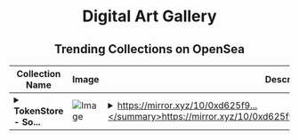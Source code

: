 <div align="center">

# Digital Art Gallery

## Trending Collections on OpenSea

| Collection Name                       | Image                                                                                     | Description                       | OpenSea Link                                                                                          |
|---------------------------------------|-------------------------------------------------------------------------------------------|-----------------------------------|--------------------------------------------------------------------------------------------------------|
| **<details><summary>TokenStore - So...</summary>TokenStore - Solving the ERC-20 Bridging for Rollups</details>** | ![Image](https://i.seadn.io/s/raw/files/44d7f9ae975fb6879fa9cf6174de173a.png?w=500&auto=format?w=200&auto=format) | <details><summary>https://mirror.xyz/10/0xd625f9...</summary>https://mirror.xyz/10/0xd625f9abc9f6ea1d4efeddeaa25fecd3095a3a04</details> | <details><summary>Link</summary>[TokenStore - Solving the ERC-20 Bridging for Rollups](https://opensea.io/collection/tokenstore-solving-the-erc-20-bridging-for-rollups)</details> |

</div>
